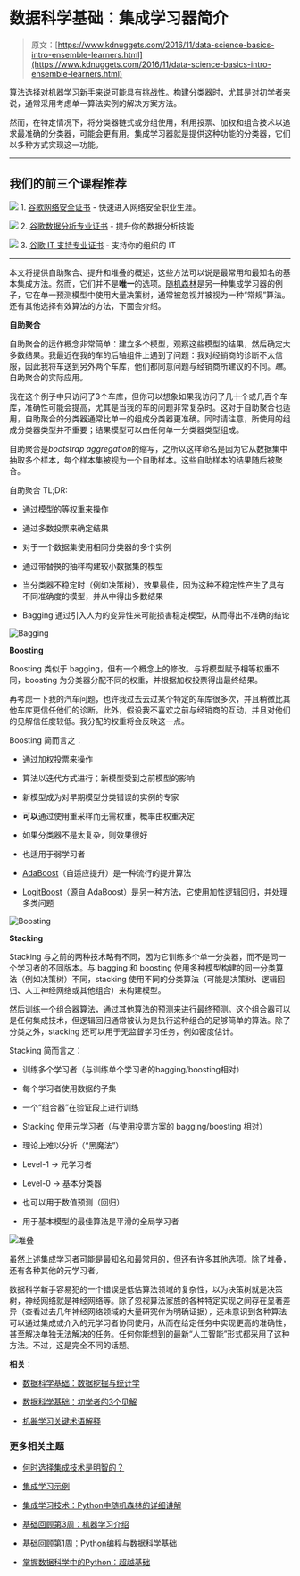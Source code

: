 # 数据科学基础：集成学习器简介

> 原文：[https://www.kdnuggets.com/2016/11/data-science-basics-intro-ensemble-learners.html](https://www.kdnuggets.com/2016/11/data-science-basics-intro-ensemble-learners.html)

算法选择对机器学习新手来说可能具有挑战性。构建分类器时，尤其是对初学者来说，通常采用考虑单一算法实例的解决方案方法。

然而，在特定情况下，将分类器链式或分组使用，利用投票、加权和组合技术以追求最准确的分类器，可能会更有用。集成学习器就是提供这种功能的分类器，它们以多种方式实现这一功能。

* * *

## 我们的前三个课程推荐

![](../Images/0244c01ba9267c002ef39d4907e0b8fb.png) 1\. [谷歌网络安全证书](https://www.kdnuggets.com/google-cybersecurity) - 快速进入网络安全职业生涯。

![](../Images/e225c49c3c91745821c8c0368bf04711.png) 2\. [谷歌数据分析专业证书](https://www.kdnuggets.com/google-data-analytics) - 提升你的数据分析技能

![](../Images/0244c01ba9267c002ef39d4907e0b8fb.png) 3\. [谷歌 IT 支持专业证书](https://www.kdnuggets.com/google-itsupport) - 支持你的组织的 IT

* * *

本文将提供自助聚合、提升和堆叠的概述，这些方法可以说是最常用和最知名的基本集成方法。然而，它们并不是**唯一**的选项。[随机森林](/tag/random-forests)是另一种集成学习器的例子，它在单一预测模型中使用大量决策树，通常被忽视并被视为一种“常规”算法。还有其他选择有效算法的方法，下面会介绍。

**自助聚合**

自助聚合的运作概念非常简单：建立多个模型，观察这些模型的结果，然后确定大多数结果。我最近在我的车的后轴组件上遇到了问题：我对经销商的诊断不太信服，因此我将车送到另外两个车库，他们都同意问题与经销商所建议的不同。*瞧*。自助聚合的实际应用。

我在这个例子中只访问了3个车库，但你可以想象如果我访问了几十个或几百个车库，准确性可能会提高，尤其是当我的车的问题非常复杂时。这对于自助聚合也适用，自助聚合的分类器通常比单一的组成分类器更准确。同时请注意，所使用的组成分类器类型并不重要；结果模型可以由任何单一分类器类型组成。

自助聚合是*bootstrap aggregation*的缩写，之所以这样命名是因为它从数据集中抽取多个样本，每个样本集被视为一个自助样本。这些自助样本的结果随后被聚合。

自助聚合 TL;DR:

+   通过模型的等权重来操作

+   通过多数投票来确定结果

+   对于一个数据集使用相同分类器的多个实例

+   通过带替换的抽样构建较小数据集的模型

+   当分类器不稳定时（例如决策树），效果最佳，因为这种不稳定性产生了具有不同准确度的模型，并从中得出多数结果

+   Bagging 通过引入人为的变异性来可能损害稳定模型，从而得出不准确的结论

![Bagging](../Images/da14f46784242ccf6a49c3d7ea114504.png)

**Boosting**

Boosting 类似于 bagging，但有一个概念上的修改。与将模型赋予相等权重不同，boosting 为分类器分配不同的权重，并根据加权投票得出最终结果。

再考虑一下我的汽车问题，也许我过去去过某个特定的车库很多次，并且稍微比其他车库更信任他们的诊断。此外，假设我不喜欢之前与经销商的互动，并且对他们的见解信任度较低。我分配的权重将会反映这一点。

Boosting 简而言之：

+   通过加权投票来操作

+   算法以迭代方式进行；新模型受到之前模型的影响

+   新模型成为对早期模型分类错误的实例的专家

+   **可以**通过使用重采样而无需权重，概率由权重决定

+   如果分类器不是太复杂，则效果很好

+   也适用于弱学习者

+   [AdaBoost](https://en.wikipedia.org/wiki/AdaBoost)（自适应提升）是一种流行的提升算法

+   [LogitBoost](https://en.wikipedia.org/wiki/LogitBoost)（源自 AdaBoost）是另一种方法，它使用加性逻辑回归，并处理多类问题

![Boosting](../Images/658f99083c93080b92c1f86c7f94ecf7.png)

**Stacking**

Stacking 与之前的两种技术略有不同，因为它训练多个单一分类器，而不是同一个学习者的不同版本。与 bagging 和 boosting 使用多种模型构建的同一分类算法（例如决策树）不同，stacking 使用不同的分类算法（可能是决策树、逻辑回归、人工神经网络或其他组合）来构建模型。

然后训练一个组合器算法，通过其他算法的预测来进行最终预测。这个组合器可以是任何集成技术，但逻辑回归通常被认为是执行这种组合的足够简单的算法。除了分类之外，stacking 还可以用于无监督学习任务，例如密度估计。

Stacking 简而言之：

+   训练多个学习者（与训练单个学习者的bagging/boosting相对）

+   每个学习者使用数据的子集

+   一个“组合器”在验证段上进行训练

+   Stacking 使用元学习者（与使用投票方案的 bagging/boosting 相对）

+   理论上难以分析（“黑魔法”）

+   Level-1 → 元学习者

+   Level-0 → 基本分类器

+   也可以用于数值预测（回归）

+   用于基本模型的最佳算法是平滑的全局学习者

![堆叠](../Images/2f18adb49b096f6887425f5b3aa4d528.png)

虽然上述集成学习者可能是最知名和最常用的，但还有许多其他选项。除了堆叠，还有各种其他的元学习者。

数据科学新手容易犯的一个错误是低估算法领域的复杂性，以为决策树就是决策树，神经网络就是神经网络等。除了忽视算法家族的各种特定实现之间存在显著差异（查看过去几年神经网络领域的大量研究作为明确证据），还未意识到各种算法可以通过集成或介入的元学习者协同使用，从而在给定任务中实现更高的准确性，甚至解决单独无法解决的任务。任何你能想到的最新“人工智能”形式都采用了这种方法。不过，这是完全不同的话题。

**相关**：

+   [数据科学基础：数据挖掘与统计学](/2016/09/data-science-basics-data-mining-statistics.html)

+   [数据科学基础：初学者的3个见解](/2016/09/data-science-basics-3-insights-beginners.html)

+   [机器学习关键术语解释](/2016/05/machine-learning-key-terms-explained.html)

### 更多相关主题

+   [何时选择集成技术是明智的？](https://www.kdnuggets.com/2022/07/would-ensemble-techniques-good-choice.html)

+   [集成学习示例](https://www.kdnuggets.com/2022/10/ensemble-learning-examples.html)

+   [集成学习技术：Python中随机森林的详细讲解](https://www.kdnuggets.com/ensemble-learning-techniques-a-walkthrough-with-random-forests-in-python)

+   [基础回顾第3周：机器学习介绍](https://www.kdnuggets.com/back-to-basics-week-3-introduction-to-machine-learning)

+   [基础回顾第1周：Python编程与数据科学基础](https://www.kdnuggets.com/back-to-basics-week-1-python-programming-data-science-foundations)

+   [掌握数据科学中的Python：超越基础](https://www.kdnuggets.com/mastering-python-for-data-science-beyond-the-basics)
